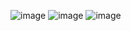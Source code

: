 ![image](https://github.com/HuYingTran/Gui_for_arduino_modbus/assets/105936733/3c400063-247a-46e5-bda8-d059cfafa3fc)
![image](https://github.com/HuYingTran/Gui_for_arduino_modbus/assets/105936733/1c804627-56b4-49c4-9dc8-9e22b20466bf)
![image](https://github.com/user-attachments/assets/e14b3998-73e7-48d0-8e1e-42b98c2f4ce7)

